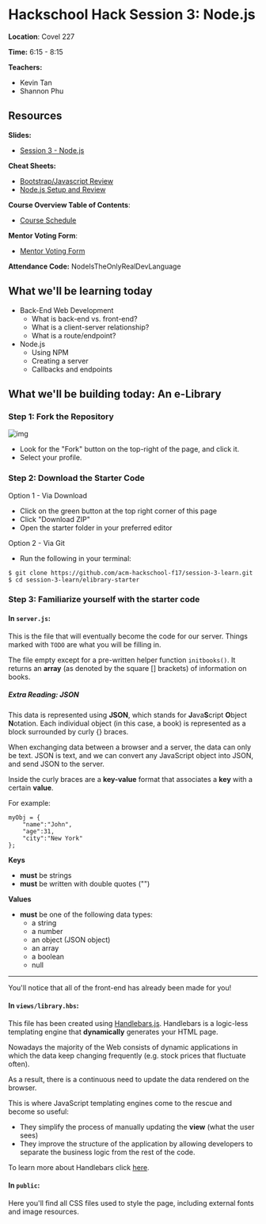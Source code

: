 # Hackschool Hack Session 3: Node.js

**Location**: Covel 227

**Time:** 6:15 - 8:15

**Teachers:**

- Kevin Tan
- Shannon Phu

## Resources

**Slides:**

- [Session 3 - Node.js](https://docs.google.com/presentation/d/1gZQVm8quus5uuoqkaZKu8ktjhSpQC_Evp2l9YnzwYRw/edit)

**Cheat Sheets:**

* [Bootstrap/Javascript Review](https://github.com/acm-hackschool-f17/Resources/blob/master/Learn-Session-2-README.md)
* [Node.js Setup and Review](https://github.com/acm-hackschool-f17/Resources/blob/master/nodejs-README.md)

**Course Overview Table of Contents**:

- [Course Schedule](https://github.com/acm-hackschool-f17/Resources/blob/master/README.md#basic-curriculum)

**Mentor Voting Form**:

- [Mentor Voting Form](https://drive.google.com/open?id=1YCc3-E36uX4XmDmeKGrVEGqewMBVdHkZ_OlQ_dU0_QI)

**Attendance Code:** NodeIsTheOnlyRealDevLanguage

## What we'll be learning today

- Back-End Web Development
  - What is back-end vs. front-end?
  - What is a client-server relationship?
  - What is a route/endpoint?
- Node.js
  - Using NPM
  - Creating a server
  - Callbacks and endpoints

## What we'll be building today: An e-Library

### Step 1: Fork the Repository

![img](https://lh6.googleusercontent.com/qftHqJjw8ullF4sEGYoMKMnVDTmkB-lTz2lC5GEpnZfIwr6Ex2eD_yi5nn4QREFe-LR47IUpWiZSlTcYv-Uyc_H0odIYaQdKAwGXQKl112XoE7RkN_rho1DbGq7wCWA6H0cwUmSc)

- Look for the "Fork" button on the top-right of the page, and click it.
- Select your profile.

### Step 2: Download the Starter Code

Option 1 - Via Download

- Click on the green button at the top right corner of this page
- Click "Download ZIP"
- Open the starter folder in your preferred editor

Option 2 - Via Git

- Run the following in your terminal:

```
$ git clone https://github.com/acm-hackschool-f17/session-3-learn.git
$ cd session-3-learn/elibrary-starter
```

### Step 3: Familiarize yourself with the starter code

#### In `server.js`:

This is the file that will eventually become the code for our server. Things marked with `TODO` are what you will be filling in. 

The file empty except for a pre-written helper function `initbooks()`. It returns an **array** (as denoted by the square \[] brackets) of information on books. 

##### Extra Reading: JSON

This data is represented using **JSON**, which stands for **J**ava**S**cript **O**bject **N**otation. Each individual object (in this case, a book) is represented as a block surrounded by curly \{} braces.

When exchanging data between a browser and a server, the data can only be text. JSON is text, and we can convert any JavaScript object into JSON, and send JSON to the server.

Inside the curly braces are a **key-value** format that associates a **key** with a certain **value**.

For example:

```
myObj = { 
	"name":"John", 
	"age":31, 
	"city":"New York" 
};
```

**Keys**

- **must** be strings
- **must** be written with double quotes ("")

**Values**

- **must** be one of the following data types:
  - a string
  - a number
  - an object (JSON object)
  - an array
  - a boolean
  - null

---

You'll notice that all of the front-end has already been made for you!

#### In `views/library.hbs`:

This file has been created using [Handlebars.js](https://www.npmjs.com/package/handlebars). Handlebars is a logic-less templating engine that **dynamically** generates your HTML page.

Nowadays the majority of the Web consists of dynamic applications in which the data keep changing frequently (e.g. stock prices that fluctuate often).

As a result, there is a continuous need to update the data rendered on the browser. 

This is where JavaScript templating engines come to the rescue and become so useful: 

- They simplify the process of manually updating the **view** (what the user sees) 
- They improve the structure of the application by allowing developers to separate the business logic from the rest of the code.

To learn more about Handlebars click [here](https://www.sitepoint.com/a-beginners-guide-to-handlebars/).

#### In `public`: 

Here you'll find all CSS files used to style the page, including external fonts and image resources.
